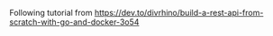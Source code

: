 Following tutorial from https://dev.to/divrhino/build-a-rest-api-from-scratch-with-go-and-docker-3o54